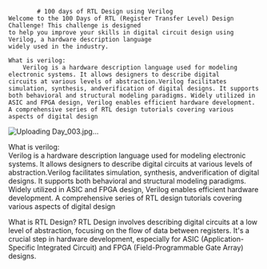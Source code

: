 			# 100 days of RTL Design using Verilog
    Welcome to the 100 Days of RTL (Register Transfer Level) Design Challenge! This challenge is designed 
    to help you improve your skills in digital circuit design using Verilog, a hardware description language 
    widely used in the industry.

    What is verilog: 
    	Verilog is a hardware description language used for modeling electronic systems. It allows designers to describe digital 
    circuits at various levels of abstraction.Verilog facilitates simulation, synthesis, andverification of digital designs. It supports both behavioral and structural modeling paradigms. Widely utilized in ASIC and FPGA design, Verilog enables efficient hardware development. A comprehensive series of RTL design tutorials covering various aspects of digital design

  
   ![Uploading Day_003.jpg…]()

What is verilog:	
	Verilog is a hardware description language used for modeling electronic systems. It allows designers to 
describe digital circuits at various levels of abstraction.Verilog facilitates simulation, synthesis, andverification of digital designs. It supports both behavioral and structural modeling paradigms. Widely utilized in ASIC and FPGA design, Verilog enables efficient hardware development.
A comprehensive series of RTL design tutorials covering various aspects of digital design




What is RTL Design?
RTL Design involves describing digital circuits at a low level of abstraction, focusing on the flow of data between registers. It's a crucial step in hardware development, especially for ASIC (Application-Specific Integrated Circuit) and FPGA (Field-Programmable Gate Array) designs.
